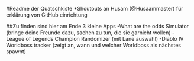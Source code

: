 #Readme der Quatschkiste 
*Shoutouts an Husam (@Husaammaster) für erklärung von GitHub einrichtung

##Zu finden sind hier am Ende 3 kleine Apps
-What are the odds Simulator (bringe deine Freunde dazu, sachen zu tun, die sie garnicht wollen)
-League of Legends Champion Randomizer (mit Lane auswahl)
-Diablo IV Worldboss tracker (zeigt an, wann und welcher Worldboss als nächstes spawnt)
